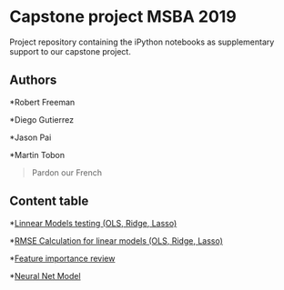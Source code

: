 # Capstone project MSBA 2019

Project repository containing the iPython notebooks as supplementary support to our capstone project.

## Authors

*Robert Freeman

*Diego Gutierrez

*Jason Pai 

*Martin Tobon 

>Pardon our French

## Content table

*[Linnear Models testing (OLS, Ridge, Lasso)](https://github.com/djgmtz/ticket_yoda/blob/master/Ticket_Yoda_Linear_Models(OLS%2C_Ridge%2C_Lasso).ipynb)

*[RMSE Calculation for linear models (OLS, Ridge, Lasso)](https://github.com/djgmtz/ticket_yoda/blob/master/Ticket_Yoda_OLS%2C_Ridge%2C_Lasso%2C_Random_Forest_RMSE.ipynb)

*[Feature importance review](https://github.com/djgmtz/ticket_yoda/blob/master/Ticket_Yoda_Feature_Importance_via_OLS.ipynb)

*[Neural Net Model](https://github.com/djgmtz/ticket_yoda/blob/master/TicketYoda_NN_(Capstone_n1).ipynb)
